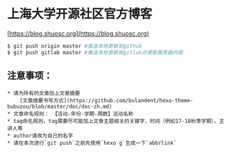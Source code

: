 # 上海大学开源社区官方博客

[https://blog.shuosc.org](https://blog.shuosc.org)

```bash
$ git push origin master #推送本地更新到github
$ git push gitlab master #推送本地更新到gitlab并更新服务器内容
```
## 注意事项：
    
    * 请为所有的文章加上文章摘要 
        [文章摘要书写方式](https://github.com/bulandent/hexo-theme-bubuzou/blob/master/doc/doc-zh.md)
    * 文章命名规则： 【活动-年份-学期-周数】活动名称
    * tag命名规则，tag需要尽可能加上文章主题相关的关键字，时间（例如17-18秋季学期），主讲人等
    * author请改为自己的名字
    * 请在本次进行`git push`之前先使用`hexo g`生成一下`abbrlink`
